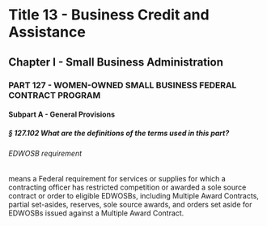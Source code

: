 
# Title 13 - Business Credit and Assistance
## Chapter I - Small Business Administration
### PART 127 - WOMEN-OWNED SMALL BUSINESS FEDERAL CONTRACT PROGRAM
#### Subpart A - General Provisions
##### § 127.102 What are the definitions of the terms used in this part?
###### EDWOSB requirement

means a Federal requirement for services or supplies for which a contracting officer has restricted competition or awarded a sole source contract or order to eligible EDWOSBs, including Multiple Award Contracts, partial set-asides, reserves, sole source awards, and orders set aside for EDWOSBs issued against a Multiple Award Contract.

